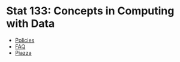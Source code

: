 # Stat 133: Concepts in Computing with Data

- [Policies](policies.md)
- [FAQ](faqs.md)
- [Piazza](piazza.md)
